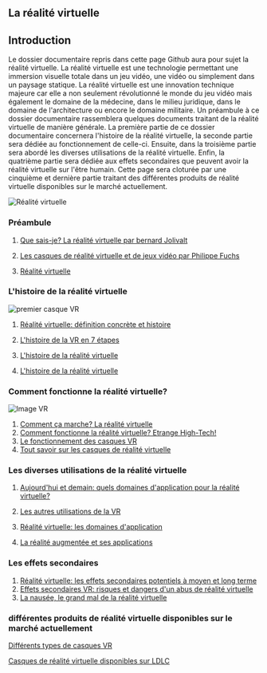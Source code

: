 ## La réalité virtuelle

## Introduction

Le dossier documentaire repris dans cette page Github aura pour sujet la réalité virtuelle. La réalité virtuelle est une technologie permettant une immersion visuelle totale dans un jeu vidéo, une vidéo ou simplement dans un paysage statique. La réalité virtuelle est une innovation technique majeure car elle a non seulement révolutionné le monde du jeu vidéo mais également le domaine de la médecine, dans le milieu juridique, dans le domaine de l'architecture ou encore le domaine militaire.
Un préambule à ce dossier documentaire rassemblera quelques documents traitant de la réalité virtuelle de manière générale. 
La première partie de ce dossier documentaire concernera l'histoire de la réalité virtuelle, la seconde partie sera dédiée au fonctionnement de celle-ci. Ensuite, dans la troisième partie sera abordé les diverses utilisations de la réalité virtuelle. Enfin, la quatrième partie sera dédiée aux effets secondaires que peuvent avoir la réalité virtuelle sur l'être humain. Cette page sera cloturée par une cinquième et dernière partie traitant des différentes produits de réalité virtuelle disponibles sur le marché actuellement.

 ![Réalité virtuelle](https://cdn.futura-sciences.com/buildsv6/images/wide1920/c/a/c/cac14930c6_125177_realite-virtuelle-vr.jpg)

### Préambule


1. [Que sais-je? La réalité virtuelle par bernard Jolivalt](https://books.google.be/books?hl=fr&lr=&id=iXaJDwAAQBAJ&oi=fnd&pg=PT2&dq=casque+r%C3%A9alt%C3%A9+virtuelle&ots=7nmD83Wqxt&sig=4Eo852k3TEimLObG5lD2ntY08Co&redir_esc=y#v=onepage&q=casque%20r%C3%A9alt%C3%A9%20virtuelle&f=false)

2. [Les casques de réalité virtuelle et de jeux vidéo par Philippe Fuchs](https://www.pressesdesmines.com/wp-content/uploads/2016/03/Visio_Extr.pdf)

3. [Réalité virtuelle](https://www.futura-sciences.com/tech/definitions/technologie-realite-virtuelle-598/)

### L'histoire de la réalité virtuelle

![premier casque VR](https://www.realite-virtuelle.com/wp-content/uploads/2017/11/histoire-de-la-vr-660x330.jpg)

1. [Réalité virtuelle: définition concrète et histoire](https://www.journaldunet.fr/web-tech/dictionnaire-du-webmastering/1445232-realite-virtuelle-definition-concrete-et-histoire/)

2. [L'histoire de la VR en 7 étapes](https://www.realite-virtuelle.com/histoire-vr-7-etapes-1511/)

3. [L'histoire de la réalité virtuelle](https://www.realite-virtuelle.com/lhistoire-realite-virtuelle/)

4. [L'histoire de la réalité virtuelle](https://sites.google.com/site/virtuelrealityesiameb/l-histoire-de-la-vr)

### Comment fonctionne la réalité virtuelle?

![Image VR](https://www.realite-virtuelle.com/wp-content/uploads/2016/06/nimble-vr-headset-750x422.jpg)

1. [Comment ça marche? La réalité virtuelle](https://www.youtube.com/watch?v=GPCqcxngXz8)
2. [Comment fonctionne la réalité virtuelle? Etrange High-Tech!](https://www.youtube.com/watch?v=8_qqAkJnepw)
3. [Le fonctionnement des casques VR](http://tpe-realite-virtuelle-bscx-jnt.e-monsite.com/pages/2-le-fonctionnement-des-casques-vr.html)
4. [Tout savoir sur les casques de réalité virtuelle](https://www.group-digital.fr/casque-realite-virtuelle.html)

### Les diverses utilisations de la réalité virtuelle

1. [Aujourd'hui et demain: quels domaines d'application pour la réalité virtuelle?](https://www.wanadev.fr/73-aujourd-hui-et-demain-quels-domaines-d-application-pour-la-realite-virtuelle/)

2. [Les autres utilisations de la VR](http://tpe-realite-virtuelle-bscx-jnt.e-monsite.com/pages/3-les-autres-utilisations-de-la-vr.html)

3. [Réalité virtuelle: les domaines d'application](http://tpe-realite-virtuelle-bscx-jnt.e-monsite.com/pages/3-les-autres-utilisations-de-la-vr.html)

4. [La réalité augmentée et ses applications](https://www.futura-sciences.com/tech/dossiers/technologie-realite-augmentee-applications-977/)


### Les effets secondaires

1. [Réalité virtuelle: les effets secondaires potentiels à moyen et long terme](https://www.androidpit.fr/realite-virtuelle-effets-secondaires-potentiels-a-moyen-et-long-terme)
2. [Effets secondaires VR: risques et dangers d'un abus de réalité virtuelle](https://www.realite-virtuelle.com/effets-secondaires-vr/)
3. [La nausée, le grand mal de la réalité virtuelle](https://www.lefigaro.fr/secteur/high-tech/2016/11/16/32001-20161116ARTFIG00003-la-nausee-le-grand-mal-de-la-realite-virtuelle.php)

### différentes produits de réalité virtuelle disponibles sur le marché actuellement

[Différents types de casques VR](https://www.lesnumeriques.com/casque-realite-virtuelle/casques-realite-virtuelle-a2305.html)

[Casques de réalité virtuelle disponibles sur LDLC](https://www.ldlc.com/fr-be/informatique/peripherique-pc/casque-realite-virtuelle/c7460/)

